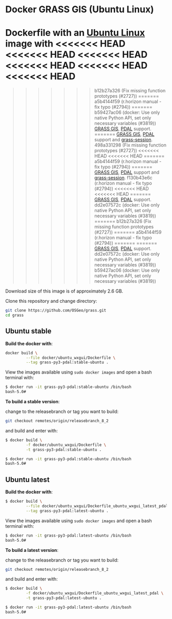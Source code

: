 # Docker GRASS GIS (Ubuntu Linux)

Dockerfile with an [Ubuntu Linux](https://ubuntu.com/) image with
<<<<<<< HEAD
<<<<<<< HEAD
<<<<<<< HEAD
<<<<<<< HEAD
<<<<<<< HEAD
<<<<<<< HEAD
=======
>>>>>>> b12b27a326 (Fix missing function prototypes (#2727))
=======
>>>>>>> a5b4144f59 (r.horizon manual - fix typo (#2794))
=======
>>>>>>> b59427ac06 (docker: Use only native Python API, set only necessary variables (#3819))
[GRASS GIS](https://grass.osgeo.org/), [PDAL](https://pdal.io) support.
=======
[GRASS GIS](https://grass.osgeo.org/), [PDAL](https://pdal.io) support and
[grass-session](https://github.com/zarch/grass-session/).
>>>>>>> 498a331298 (Fix missing function prototypes (#2727))
<<<<<<< HEAD
<<<<<<< HEAD
=======
>>>>>>> a5b4144f59 (r.horizon manual - fix typo (#2794))
=======
[GRASS GIS](https://grass.osgeo.org/), [PDAL](https://pdal.io) support and
[grass-session](https://github.com/zarch/grass-session/).
>>>>>>> f130b43e6c (r.horizon manual - fix typo (#2794))
<<<<<<< HEAD
<<<<<<< HEAD
=======
[GRASS GIS](https://grass.osgeo.org/), [PDAL](https://pdal.io) support.
>>>>>>> dd2e07572c (docker: Use only native Python API, set only necessary variables (#3819))
=======
>>>>>>> b12b27a326 (Fix missing function prototypes (#2727))
=======
>>>>>>> a5b4144f59 (r.horizon manual - fix typo (#2794))
=======
=======
[GRASS GIS](https://grass.osgeo.org/), [PDAL](https://pdal.io) support.
>>>>>>> dd2e07572c (docker: Use only native Python API, set only necessary variables (#3819))
>>>>>>> b59427ac06 (docker: Use only native Python API, set only necessary variables (#3819))

Download size of this image is of approximately 2.6 GB.

Clone this repository and change directory:

```bash
git clone https://github.com/OSGeo/grass.git
cd grass
```

## Ubuntu stable

__Build the docker with__:

```bash
docker build \
         --file docker/ubuntu_wxgui/Dockerfile \
         --tag grass-py3-pdal:stable-ubuntu .
```

View the images available using `sudo docker images` and open a bash terminal
with:

```bash
$ docker run -it grass-py3-pdal:stable-ubuntu /bin/bash
bash-5.0#
```

__To build a stable version__:

change to the releasebranch or tag you want to build:

```bash
git checkout remotes/origin/releasebranch_8_2
```

and build and enter with:

```bash
$ docker build \
         -f docker/ubuntu_wxgui/Dockerfile \
         -t grass-py3-pdal:stable-ubuntu .

$ docker run -it grass-py3-pdal:stable-ubuntu /bin/bash
bash-5.0#
```

## Ubuntu latest

__Build the docker with__:

```bash
$ docker build \
         --file docker/ubuntu_wxgui/Dockerfile_ubuntu_wxgui_latest_pdal \
         --tag grass-py3-pdal:latest-ubuntu .
```

View the images available using `sudo docker images` and open a bash terminal
with:

```bash
$ docker run -it grass-py3-pdal:latest-ubuntu /bin/bash
bash-5.0#
```

__To build a latest version__:

change to the releasebranch or tag you want to build:

```bash
git checkout remotes/origin/releasebranch_8_2
```

and build and enter with:

```bash
$ docker build \
         -f docker/ubuntu_wxgui/Dockerfile_ubuntu_wxgui_latest_pdal \
         -t grass-py3-pdal:latest-ubuntu .

$ docker run -it grass-py3-pdal:latest-ubuntu /bin/bash
bash-5.0#
```
